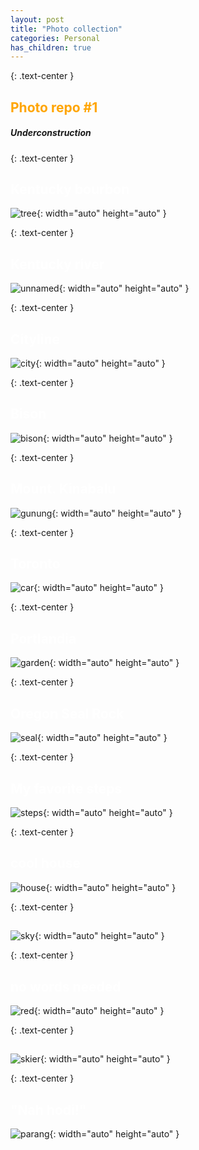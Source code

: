 ```yaml
---
layout: post
title: "Photo collection"
categories: Personal
has_children: true
---
```


{: .text-center }
## <span style="color: orange; font-weight: bold;">Photo repo #1</span>

##### Underconstruction

{: .text-center } 
## <span style="color: white; ;">Kentucky bourbon</span>
![tree](/assets/tree.jpg){: width="auto" height="auto" }

{: .text-center } 
## <span style="color: white; ;">Kentucky river</span>
![unnamed](/assets/unnamed.jpg){: width="auto" height="auto" }

{: .text-center } 
## <span style="color: white; ;">Cityline</span>
![city](/assets/IMG_2482.jpeg){: width="auto" height="auto" }

{: .text-center } 
## <span style="color: white; ;">Bison</span>
![bison](/assets/IMG_2609.jpeg){: width="auto" height="auto" }

{: .text-center } 
## <span style="color: white; ;">Mount. Kinabalu</span>
![gunung](/assets/IMG_5449.jpeg){: width="auto" height="auto" }

{: .text-center } 
## <span style="color: white; ;">Toronto</span>
![car](/assets/IMG_2464.jpeg){: width="auto" height="auto" }

{: .text-center } 
## <span style="color: white; ;">Portlandia</span>
![garden](/assets/IMG_3533.jpeg){: width="auto" height="auto" }

{: .text-center } 
## <span style="color: white; ;">Oregon Seal Rock</span>
![seal](/assets/IMG_3618.jpeg){: width="auto" height="auto" }

{: .text-center } 
## <span style="color: white; ;">My favorite steps</span>
![steps](/assets/IMG_5205.jpeg){: width="auto" height="auto" }

{: .text-center } 
## <span style="color: white; ;">cool house</span>
![house](/assets/IMG_5637.jpeg){: width="auto" height="auto" }

{: .text-center } 
## <span style="color: white; ;"></span>
![sky](/assets/IMG_5729.jpeg){: width="auto" height="auto" }

{: .text-center } 
## <span style="color: white; ;">no words needed</span>
![red](/assets/IMG_5988.jpeg){: width="auto" height="auto" }

{: .text-center } 
## <span style="color: white; ;"></span>
![skier](/assets/IMG_6024.jpeg){: width="auto" height="auto" }

{: .text-center } 
## <span style="color: white; ;"> "Nah hodi!"</span>
![parang](/assets/IMG_6096.jpeg){: width="auto" height="auto" }


